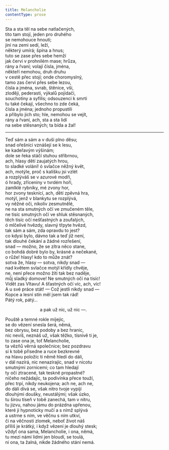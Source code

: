 ```yaml
---
title: Melancholie
contentType: prose
---
```


Sta a sta těl na sebe natlačených,  
tito tam stojí, jeden pro druhého  
se nemohouce hnouti;  
jiní na zemi sedí, leží,  
některý umírá; špína a hnus;  
tuto se zase přes sebe hemží  
jak červi v prohnilém mase; hrůza,  
rány a řvaní; volají čísla, jména,  
někteří nemohou, druh druhu  
v cestě přec stojí; onde choromyslný,  
tamo zas červi přes sebe lezou,  
čísla a jména, svrab, štěnice, vši,  
zloději, pederasti, výkalů pojídači,  
souchotiny a syfilis; odsouzenci k smrti  
tu také čekají, všechno to zde čeká,  
čísla a jména; jednoho propustili  
a přibylo jich sto; hle, nemohou se vejít,  
rány a řvaní, ach, sta a sta lidí  
na sebe stěsnaných; ta bída a žal!

* * *

Teď sám a sám a v duši plno děsu;  
snad ořešníci vznášejí se k lesu,  
ke kadeřavým výšinám;  
dole se řeka stáčí stuhou stříbrnou,  
ach, hlasy dětí zaujatých hrou,  
to sladké volání! ó svlačce něžný květ,  
ach, motýle, proč s kalíšku jsi vzlét  
a rozplýváš se v azurové modři,  
ó hrady, zříceniny v tvrdém hoři,  
zamlklé rybníky, mé zvony hor,  
hor zvony tesknící, ach, dětí zpěvná hra,  
motýl, jenž v blankytu se rozplývá,  
vy něžné oči, nikoliv zesmutnělé,  
ne na sta smutných očí ve zmučeném těle,  
ne tisíc smutných očí ve shluk stěsnaných,  
těch tisíc očí nešťastných a zoufalých,  
ó mlčelivé hvězdy, slavný třpyte hvězd,  
tak sám a sám, zda opravdu to jest?  
co kdysi bylo, dávno tak a teď již není,  
tak dlouhé čekání a žádné rozřešení,  
snad — možno, že se zítra něco stane,  
co bohdá dobré bylo by, krásné a nečekané,  
o růže! hlasy! kdo to může znát?  
sotva že, hlasy — sotva, nikdy snad —  
nad květem svlačce motýl křídly chvěje,  
ne, není přece možno žíti tak bez naděje,  
můj sladký domove! Ne smutných očí na tisíc!  
Vidět zas Vltavu! A šťastných očí víc, ach, víc!  
A u své práce stát! — Což jestli nikdy snad —  
Kopce a lesní stín měl jsem tak rád!  
Pátý rok, pátý…

                            a pak už nic, už nic —.

Pouště a temné rokle míjejíc,  
se do vězení snesla šerá, němá,  
bez obrysu, bez podoby a bez hranic,  
nic nevíš, neznáš už, však těžko, tísnivě ti je,  
to zase ona je, toť Melancholie,  
ta vězňů věrná společnice; bez pozdravu  
si k tobě přisedne a ruce bezkrevné  
na hlavu položíc ti němě hledí do dáli,  
v dál nazírá, nic nenazírajíc, snad v nicotu  
smutnými zornicemi; co tam hledají  
ty oči ztracené, tak teskně propastné?  
ničeho nežádajíc, ta podivínka přece touží,  
přec trpí, nikdy neukojena; ach ne, ach ne,  
do dáli dívá se, však nitro tvoje vypíjí  
dlouhými doušky, neustálými; však úzko,  
tu širou tíseň v tobě zanechá, tam v nitru,  
tu jizvu, nahou jámu do prázdna upřenou,  
které ji hypnoticky mučí a s nímž splývá  
a ustrne s ním, ve věčnu s ním utkví,  
či na věčnosti zlomek, neboť život náš  
příliš je krátký, i když vězení je dlouhý stesk;  
vždyť ona sama, Melancholie, i ona, němá,  
tu mezi námi lidmi jen bloudí, se toulá,  
ni ona, ta žalná, nikde žádného stání nemá.
